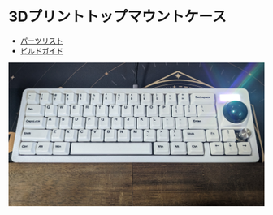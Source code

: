# 3Dプリントトップマウントケース
- [パーツリスト](https://github.com/bbrfkr/dynamis-keyboard/blob/main/case/3dp/BOM-jp.md)
- [ビルドガイド](https://github.com/bbrfkr/dynamis-keyboard/blob/main/case/3dp/BUILD-jp.md)

![dynamis](https://github.com/bbrfkr/dynamis-keyboard/blob/images/images/3d-printed-dynamis.jpg?raw=true)
